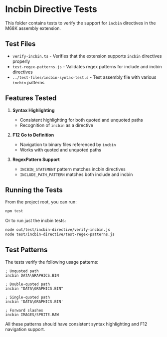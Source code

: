# Incbin Directive Tests

This folder contains tests to verify the support for `incbin` directives in the M68K assembly extension.

## Test Files

- `verify-incbin.ts` - Verifies that the extension supports `incbin` directives properly
- `test-regex-patterns.js` - Validates regex patterns for include and incbin directives
- `../test-files/incbin-syntax-test.s` - Test assembly file with various `incbin` patterns

## Features Tested

1. **Syntax Highlighting**
   - Consistent highlighting for both quoted and unquoted paths
   - Recognition of `incbin` as a directive

2. **F12 Go to Definition**
   - Navigation to binary files referenced by `incbin`
   - Works with quoted and unquoted paths

3. **RegexPattern Support**
   - `INCBIN_STATEMENT` pattern matches incbin directives
   - `INCLUDE_PATH_PATTERN` matches both include and incbin

## Running the Tests

From the project root, you can run:

```bash
npm test
```

Or to run just the incbin tests:

```bash
node out/test/incbin-directive/verify-incbin.js
node test/incbin-directive/test-regex-patterns.js
```

## Test Patterns

The tests verify the following usage patterns:

```assembly
; Unquoted path
incbin DATA\GRAPHICS.BIN

; Double-quoted path
incbin "DATA\GRAPHICS.BIN"

; Single-quoted path
incbin 'DATA\GRAPHICS.BIN'

; Forward slashes
incbin IMAGES/SPRITE.RAW
```

All these patterns should have consistent syntax highlighting and F12 navigation support.
